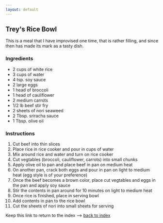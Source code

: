 ```yaml
---
layout: default
---
```


## Trey's Rice Bowl
<!---tlabak--->
This is a meal that I have improvised one time, that is rather filling, and since then has made its mark as a tasty dish. 

### Ingredients
- 2 cups of white rice
- 3 cups of water
- 4 tsp. soy sauce
- 2 large eggs
- 1 head of broccoli 
- 1 head of cauliflower
- 2 medium carrots 
- 1/2 lb beef stir fry
- 2 sheets of nori seaweed
- 2 Tbsp. sriracha sauce
- 1 Tbsp. olive oil


### Instructions
1. Cut beef into thin slices
2. Place rice in rice cooker and pour in cups of water
3. Mix around rice and water and turn on rice cooker
4. Cut vegtables (broccoli, cauliflower, carrots) into small chunks 
5. Apply olive oil to pan and place beef in pan on medium heat
6. On another pan, crack both eggs and pour in pan on light to medium heat (egg style is of your preference)
7. Once the beef becomes a brown color, place cut vegtables and eggs in the pan and apply soy sauce
8. Stir the contents in pan around for 10 minutes on light to medium heat
9. Once rice is finished, place in serving bowl 
10. Add contents in pan to the rice bowl
11. Cut the sheets of nori into small sheets for serving

Keep this link to return to the index
-->
[back to index](../)
